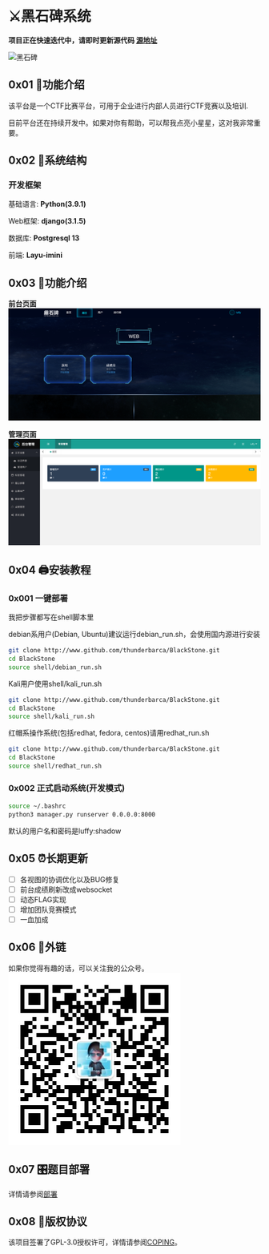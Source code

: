 # ⚔️黑石碑系统

**项目正在快速迭代中，请即时更新源代码 [源地址](http://www.github.com/thunderbarca/BlackStone)**

![黑石碑](doc/img/stone.png)

## 0x01 🍉功能介绍
该平台是一个CTF比赛平台，可用于企业进行内部人员进行CTF竞赛以及培训.

目前平台还在持续开发中。如果对你有帮助，可以帮我点亮小星星，这对我非常重要。

## 0x02 🥝系统结构

### 开发框架

基础语言: **Python(3.9.1)**

Web框架: **django(3.1.5)**

数据库: **Postgresql 13**

前端: **Layu-imini**

## 0x03 🍓功能介绍

**前台页面**
![](doc/img/img1.png)

**管理页面**
![](doc/img/img2.png)

## 0x04 🖨安装教程

### 0x001 一键部署

我把步骤都写在shell脚本里

debian系用户(Debian, Ubuntu)建议运行debian_run.sh，会使用国内源进行安装
```bash
git clone http://www.github.com/thunderbarca/BlackStone.git
cd BlackStone
source shell/debian_run.sh
```

Kali用户使用shell/kali_run.sh
```bash
git clone http://www.github.com/thunderbarca/BlackStone.git
cd BlackStone
source shell/kali_run.sh
```

红帽系操作系统(包括redhat, fedora, centos)请用redhat_run.sh
```bash
git clone http://www.github.com/thunderbarca/BlackStone.git
cd BlackStone
source shell/redhat_run.sh
```

### 0x002 正式启动系统(开发模式)
```bash
source ~/.bashrc
python3 manager.py runserver 0.0.0.0:8000
```

默认的用户名和密码是luffy:shadow

## 0x05 ⏰长期更新
- [ ] 各视图的协调优化以及BUG修复
- [ ] 前台成绩刷新改成websocket
- [ ] 动态FLAG实现
- [ ] 增加团队竞赛模式
- [ ] 一血加成

## 0x06 🤝外链
如果你觉得有趣的话，可以关注我的公众号。
![code](doc/img/code.jpg)

## 0x07 🎛题目部署
详情请参阅[部署](doc/DEPLOY.md)

## 0x08 🏓版权协议
该项目签署了GPL-3.0授权许可，详情请参阅[COPING](doc/COPYING)。